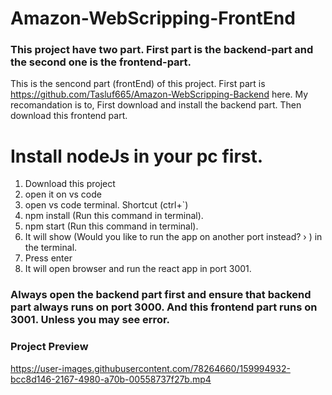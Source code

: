 # Amazon-WebScripping-FrontEnd
### This project have two part. First part is the backend-part and the second one is the frontend-part.

This is the sencond part (frontEnd) of this project. First part is https://github.com/Tasluf665/Amazon-WebScripping-Backend here. My recomandation is to, First download and install the backend part. Then download this frontend part.

# Install nodeJs in your pc first.

1. Download this project
2. open it on vs code
3. open vs code terminal. Shortcut (ctrl+`)
4. npm install (Run this command in terminal).
5. npm start (Run this command in terminal).
6. It will show (Would you like to run the app on another port instead? › ) in the terminal.
7. Press enter
8. It will open browser and run the react app in port 3001.

### Always open the backend part first and ensure that backend part always runs on port 3000. And this frontend part runs on 3001. Unless you may see error.

### Project Preview

https://user-images.githubusercontent.com/78264660/159994932-bcc8d146-2167-4980-a70b-00558737f27b.mp4

